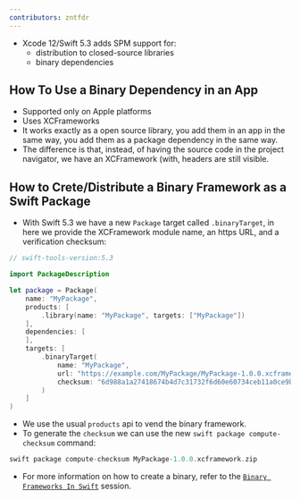 ```yaml
---
contributors: zntfdr
---
```


- Xcode 12/Swift 5.3 adds SPM support for:
  - distribution to closed-source libraries 
  - binary dependencies

## How To Use a Binary Dependency in an App

- Supported only on Apple platforms
- Uses XCFrameworks
- It works exactly as a open source library, you add them in an app in the same way, you add them as a package dependency in the same way. 
- The difference is that, instead, of having the source code in the project navigator, we have an XCFramework (with, headers are still visible.

## How to Crete/Distribute a Binary Framework as a Swift Package

- With Swift 5.3 we have a new `Package` target called `.binaryTarget`, in here we provide the XCFramework module name, an https URL, and a verification checksum:

```swift
// swift-tools-version:5.3

import PackageDescription

let package = Package(
    name: "MyPackage",
    products: [
        .library(name: "MyPackage", targets: ["MyPackage"])
    ],
    dependencies: [
    ],
    targets: [
        .binaryTarget(
            name: "MyPackage",
            url: "https://example.com/MyPackage/MyPackage-1.0.0.xcframework.zip",
            checksum: "6d988a1a27418674b4d7c31732f6d60e60734ceb11a0ce9b54d1871918d9c194"
        )
    ]
)
```

- We use the usual `products` api to vend the binary framework.
- To generate the `checksum` we can use the new `swift package compute-checksum` command:

```swift
swift package compute-checksum MyPackage-1.0.0.xcframework.zip
```

- For more information on how to create a binary, refer to the [`Binary Frameworks In Swift`][19-446] session.

[19-446]: ../../wwdc19/416/
